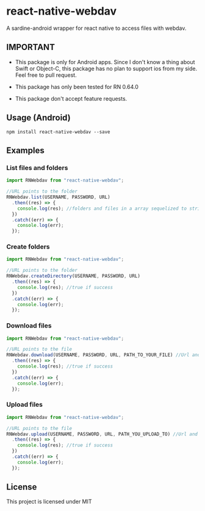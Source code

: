 # react-native-webdav

A sardine-android wrapper for react native to access files with webdav.

## IMPORTANT

- This package is only for Android apps. Since I don't know a thing about Swift or Object-C, this package has no plan to support ios from my side. Feel free to pull request.

- This package has only been tested for RN 0.64.0

- This package don't accept feature requests.

## Usage (Android)

```
npm install react-native-webdav --save
```

## Examples

### List files and folders

```javascript
import RNWebdav from "react-native-webdav";

//URL points to the folder
RNWebdav.list(USERNAME, PASSWORD, URL)
  .then((res) => {
    console.log(res); //folders and files in a array sequelized to string
  })
  .catch((err) => {
    console.log(err);
  });
```

### Create folders

```javascript
import RNWebdav from "react-native-webdav";

//URL points to the folder
RNWebdav.createDirectory(USERNAME, PASSWORD, URL)
  .then((res) => {
    console.log(res); //true if success
  })
  .catch((err) => {
    console.log(err);
  });
```

### Download files

```javascript
import RNWebdav from "react-native-webdav";

//URL points to the file
RNWebdav.download(USERNAME, PASSWORD, URL, PATH_TO_YOUR_FILE) //Url and path needs to contain the file name and extension
  .then((res) => {
    console.log(res); //true if success
  })
  .catch((err) => {
    console.log(err);
  });
```

### Upload files

```javascript
import RNWebdav from "react-native-webdav";

//URL points to the file
RNWebdav.upload(USERNAME, PASSWORD, URL, PATH_YOU_UPLOAD_TO) //Url and path needs to contain the file name and extension
  .then((res) => {
    console.log(res); //true if success
  })
  .catch((err) => {
    console.log(err);
  });
```

## License

This project is licensed under MIT
